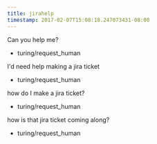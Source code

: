 ```yaml
---
title: jirahelp
timestamp: 2017-02-07T15:08:18.247073431-08:00
---
```


Can you help me?
* turing/request_human

I'd need help making a jira ticket
* turing/request_human

how do I make a jira ticket?
* turing/request_human

how is that jira ticket coming along?
* turing/request_human
